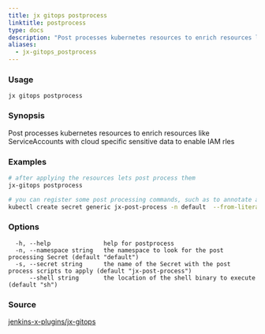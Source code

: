```yaml
---
title: jx gitops postprocess
linktitle: postprocess
type: docs
description: "Post processes kubernetes resources to enrich resources like ServiceAccounts with cloud specific sensitive data to enable IAM rles"
aliases:
  - jx-gitops_postprocess
---
```


### Usage

```
jx gitops postprocess
```

### Synopsis

Post processes kubernetes resources to enrich resources like ServiceAccounts with cloud specific sensitive data to enable IAM rles

### Examples

  ```bash
  # after applying the resources lets post process them
  jx-gitops postprocess
  
  # you can register some post processing commands, such as to annotate a ServiceAccount via:
  kubectl create secret generic jx-post-process -n default  --from-literal=commands="kubectl annotate sa tekton-bot hello=world"

  ```
### Options

```
  -h, --help               help for postprocess
  -n, --namespace string   the namespace to look for the post processing Secret (default "default")
  -s, --secret string      the name of the Secret with the post process scripts to apply (default "jx-post-process")
      --shell string       the location of the shell binary to execute (default "sh")
```



### Source

[jenkins-x-plugins/jx-gitops](https://github.com/jenkins-x-plugins/jx-gitops)
